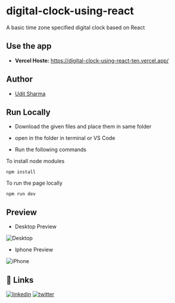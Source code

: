 # digital-clock-using-react
 A basic time zone specified digital clock based on React

## Use the app
- **Vercel Hoste:** https://digital-clock-using-react-ten.vercel.app/

## Author

- [Udit Sharma](https://www.github.com/uditsharma04)

## Run Locally

- Download the given files and place them in same folder

- open in the folder in terminal or VS Code

- Run the following commands

To install node modules
```
npm install
```

To run the page locally
```
npm run dev
```

## Preview

- Desktop Preview

![Desktop](https://github.com/UditSharma04/to-do-list-React/assets/109049436/0deabc9d-e7c8-4bfb-861c-4613dc567a7d)

- Iphone Preview

![iPhone](https://github.com/UditSharma04/to-do-list-React/assets/109049436/4e269d1c-434b-4792-a108-bec503852416)


## 🔗 Links
[![linkedin](https://img.shields.io/badge/linkedin-0A66C2?style=for-the-badge&logo=linkedin&logoColor=white)](https://www.linkedin.com/in/hellouditt/)
[![twitter](https://img.shields.io/badge/twitter-1DA1F2?style=for-the-badge&logo=twitter&logoColor=white)](https://twitter.com/hellouditt)


                       
                      


